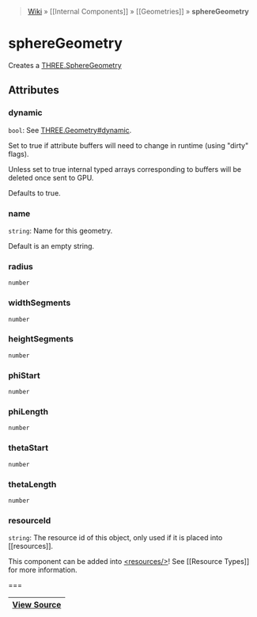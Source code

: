 > [Wiki](Home) » [[Internal Components]] » [[Geometries]] » **sphereGeometry**

# sphereGeometry

Creates a [THREE.SphereGeometry](http://threejs.org/docs/#Reference/Extras.Geometries/SphereGeometry)

## Attributes
### dynamic
``` bool ```: See [THREE.Geometry#dynamic](http://threejs.org/docs/#Reference/Core/Geometry.dynamic).

Set to true if attribute buffers will need to change in runtime (using "dirty" flags).

Unless set to true internal typed arrays corresponding to buffers will be deleted once sent to GPU.

Defaults to true.

### name
``` string ```: Name for this geometry.

Default is an empty string.

### radius
``` number ```

### widthSegments
``` number ```

### heightSegments
``` number ```

### phiStart
``` number ```

### phiLength
``` number ```

### thetaStart
``` number ```

### thetaLength
``` number ```

### resourceId
``` string ```: The resource id of this object, only used if it is placed into [[resources]].

This component can be added into [&lt;resources/&gt;](resources)! See [[Resource Types]] for more information.

===

|**[View Source](../blob/master/src/lib/descriptors/Geometry/SphereGeometryDescriptor.js)**|
 ---|
